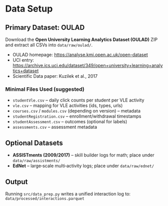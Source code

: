 # Data Setup

## Primary Dataset: OULAD
Download the **Open University Learning Analytics Dataset (OULAD)** ZIP and extract all CSVs into `data/raw/oulad/`.

- OULAD homepage: https://analyse.kmi.open.ac.uk/open-dataset
- UCI entry: https://archive.ics.uci.edu/dataset/349/open+university+learning+analytics+dataset
- Scientific Data paper: Kuzilek et al., 2017

### Minimal Files Used (suggested)
- `studentVle.csv` – daily click counts per student per VLE activity
- `vle.csv` – mapping for VLE activities (ids, types, urls)
- `courses.csv` / `modules.csv` (depending on version) – metadata
- `studentRegistration.csv` – enrollment/withdrawal timestamps
- `studentAssessment.csv` – outcomes (optional for labels)
- `assessments.csv` – assessment metadata

## Optional Datasets
- **ASSISTments (2009/2017)** – skill builder logs for math; place under `data/raw/assistments/`
- **EdNet** – large‑scale multi‑activity logs; place under `data/raw/ednet/`

## Output
Running `src/data_prep.py` writes a unified interaction log to:
`data/processed/interactions.parquet`
